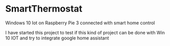 # SmartThermostat
Windows 10 Iot on Raspberry Pie 3 connected with smart home control

I have started this project to test if this kind of project can be done with Win 10 IOT and try to integrate google home assistant
